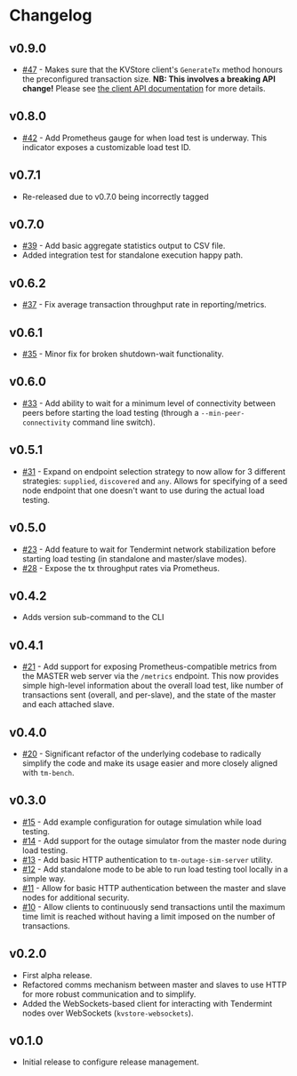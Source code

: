 # Changelog

## v0.9.0
* [\#47](https://github.com/interchainio/tm-load-test/pull/47) - Makes sure
  that the KVStore client's `GenerateTx` method honours the preconfigured
  transaction size. **NB: This involves a breaking API change!** Please see
  [the client API documentation](./pkg/loadtest/README.md) for more details.

## v0.8.0
* [\#42](https://github.com/interchainio/tm-load-test/pull/42) - Add Prometheus
  gauge for when load test is underway. This indicator exposes a customizable
  load test ID.

## v0.7.1
* Re-released due to v0.7.0 being incorrectly tagged

## v0.7.0
* [\#39](https://github.com/interchainio/tm-load-test/pull/40) - Add basic
  aggregate statistics output to CSV file.
* Added integration test for standalone execution happy path.

## v0.6.2
* [\#37](https://github.com/interchainio/tm-load-test/pull/37) - Fix average
  transaction throughput rate in reporting/metrics.

## v0.6.1
* [\#35](https://github.com/interchainio/tm-load-test/pull/35) - Minor fix for
  broken shutdown-wait functionality.

## v0.6.0
* [\#33](https://github.com/interchainio/tm-load-test/pull/33) - Add ability
  to wait for a minimum level of connectivity between peers before starting the
  load testing (through a `--min-peer-connectivity` command line switch).

## v0.5.1
* [\#31](https://github.com/interchainio/tm-load-test/pull/31) - Expand on
  endpoint selection strategy to now allow for 3 different strategies:
  `supplied`, `discovered` and `any`. Allows for specifying of a seed node
  endpoint that one doesn't want to use during the actual load testing.

## v0.5.0
* [\#23](https://github.com/interchainio/tm-load-test/pull/23) - Add
  feature to wait for Tendermint network stabilization before starting load
  testing (in standalone and master/slave modes).
* [\#28](https://github.com/interchainio/tm-load-test/pull/28) - Expose the
  tx throughput rates via Prometheus.

## v0.4.2
* Adds version sub-command to the CLI

## v0.4.1
* [\#21](https://github.com/interchainio/tm-load-test/pull/21) - Add support
  for exposing Prometheus-compatible metrics from the MASTER web server via
  the `/metrics` endpoint. This now provides simple high-level information
  about the overall load test, like number of transactions sent (overall, and
  per-slave), and the state of the master and each attached slave.

## v0.4.0
* [\#20](https://github.com/interchainio/tm-load-test/pull/20) - Significant
  refactor of the underlying codebase to radically simplify the code and make
  its usage easier and more closely aligned with `tm-bench`.

## v0.3.0
* [\#15](https://github.com/interchainio/tm-load-test/pull/14) - Add example
  configuration for outage simulation while load testing.
* [\#14](https://github.com/interchainio/tm-load-test/pull/14) - Add support for
  the outage simulator from the master node during load testing.
* [\#13](https://github.com/interchainio/tm-load-test/pull/13) - Add basic HTTP
  authentication to `tm-outage-sim-server` utility.
* [\#12](https://github.com/interchainio/tm-load-test/pull/12) - Add standalone
  mode to be able to run load testing tool locally in a simple way.
* [\#11](https://github.com/interchainio/tm-load-test/pull/11) - Allow for basic
  HTTP authentication between the master and slave nodes for additional
  security.
* [\#10](https://github.com/interchainio/tm-load-test/pull/10) - Allow clients
  to continuously send transactions until the maximum time limit is reached
  without having a limit imposed on the number of transactions.

## v0.2.0
* First alpha release.
* Refactored comms mechanism between master and slaves to use HTTP for more
  robust communication and to simplify.
* Added the WebSockets-based client for interacting with Tendermint nodes over
  WebSockets (`kvstore-websockets`).

## v0.1.0
* Initial release to configure release management.

